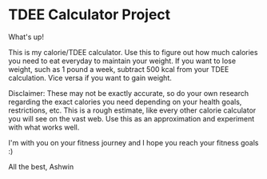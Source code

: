 # TDEE Calculator Project

What's up! 

This is my calorie/TDEE calculator. Use this to figure out how much calories you need to eat everyday to maintain your weight. If you want to lose weight, such as 1 pound a week, subtract 500 kcal from your TDEE calculation. Vice versa if you want to gain weight. 

Disclaimer: These may not be exactly accurate, so do your own research regarding the exact calories you need depending on your health goals, restrictions, etc. This is a rough estimate, like every other calorie calculator you will see on the vast web. Use this as an approximation and experiment with what works well. 

I'm with you on your fitness journey and I hope you reach your fitness goals :)

All the best, 
Ashwin
